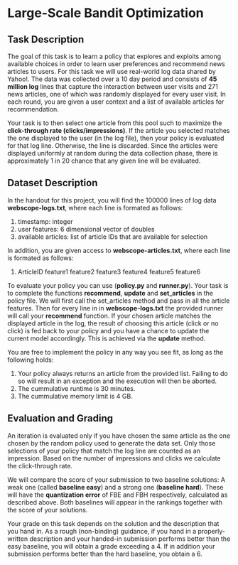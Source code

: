 # Large-Scale Bandit Optimization

## Task Description

The goal of this task is to learn a policy that explores and exploits among available choices in order to learn user preferences and recommend news articles to users. For this task we will use real-world log data shared by Yahoo!. The data was collected over a 10 day period and consists of **45 million log** lines that capture the interaction between user visits and 271 news articles, one of which was randomly displayed for every user visit. In each round, you are given a user context and a list of available articles for recommendation.

Your task is to then select one article from this pool such to maximize the **click-through rate (clicks/impressions)**. If the article you selected matches the one displayed to the user (in the log file), then your policy is evaluated for that log line. Otherwise, the line is discarded. Since the articles were displayed uniformly at random during the data collection phase, there is approximately 1 in 20 chance that any given line will be evaluated.

## Dataset Description

In the handout for this project, you will find the 100000 lines of log data **webscope-logs.txt**, where each line is formated as follows:

1. timestamp: integer
2. user features: 6 dimensional vector of doubles
3. available articles: list of article IDs that are available for selection

In addition, you are given access to **webscope-articles.txt**, where each line is formated as follows:

1. ArticleID feature1 feature2 feature3 feature4 feature5 feature6

To evaluate your policy you can use (**policy.py** and **runner.py**). Your task is to complete the functions **recommend**, **update** and **set_articles** in the policy file. We will first call the set_articles method and pass in all the article features. Then for every line in in **webscope-logs.txt** the provided runner will call your **recommend** function. If your chosen article matches the displayed article in the log, the result of choosing this article (click or no click) is fed back to your policy and you have a chance to update the current model accordingly. This is achieved via the **update** method.

You are free to implement the policy in any way you see fit, as long as the following holds:

1. Your policy always returns an article from the provided list. Failing to do so will result in an exception and the execution will then be aborted.
2. The cummulative runtime is 30 minutes.
3. The cummulative memory limit is 4 GB.

## Evaluation and Grading

An iteration is evaluated only if you have chosen the same article as the one chosen by the random policy used to generate the data set. Only those selections of your policy that match the log line are counted as an impression. Based on the number of impressions and clicks we calculate the click-through rate.

We will compare the score of your submission to two baseline solutions: A weak one (called **baseline easy**) and a strong one (**baseline hard**). These will have the **quantization error** of FBE and FBH respectively, calculated as described above. Both baselines will appear in the rankings together with the score of your solutions.

Your grade on this task depends on the solution and the description that you hand in. As a rough (non-binding) guidance, if you hand in a properly-written description and your handed-in submission performs better than the easy baseline, you will obtain a grade exceeding a 4. If in addition your submission performs better than the hard baseline, you obtain a 6.
